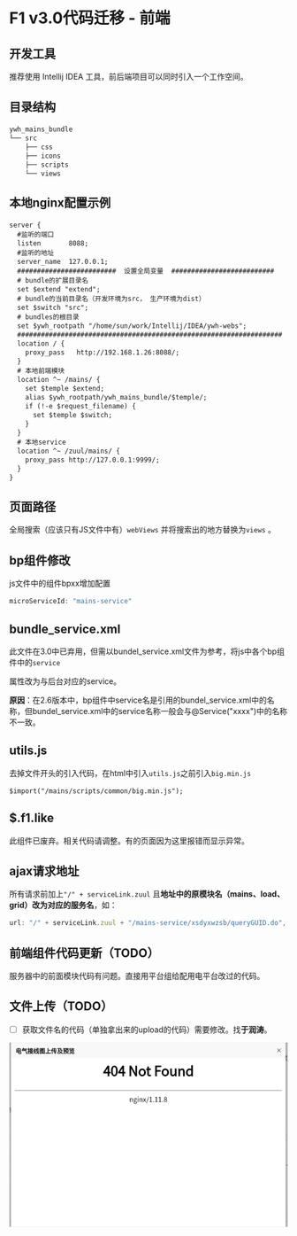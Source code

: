 # F1 v3.0代码迁移 - 前端

## 开发工具

推荐使用 Intellij IDEA 工具，前后端项目可以同时引入一个工作空间。

## 目录结构

```
ywh_mains_bundle
└── src
    ├── css
    ├── icons
    ├── scripts
    └── views
```



## 本地nginx配置示例

```nginx
server {
  #监听的端口
  listen       8088;
  #监听的地址
  server_name  127.0.0.1;
  #########################  设置全局变量  ##########################
  # bundle的扩展目录名
  set $extend "extend";
  # bundle的当前目录名（开发环境为src， 生产环境为dist）
  set $switch "src";
  # bundles的根目录
  set $ywh_rootpath "/home/sun/work/Intellij/IDEA/ywh-webs";
  ###################################################################
  location / {
    proxy_pass   http://192.168.1.26:8088/;
  }
  # 本地前端模块
  location ^~ /mains/ {
    set $temple $extend;
    alias $ywh_rootpath/ywh_mains_bundle/$temple/;
    if (!-e $request_filename) {
      set $temple $switch;
    }
  }
  # 本地service
  location ^~ /zuul/mains/ {
    proxy_pass http://127.0.0.1:9999/;
  }
}
```

## 页面路径

全局搜索（应该只有JS文件中有）`webViews` 并将搜索出的地方替换为`views` 。

## bp组件修改

js文件中的组件bpxx增加配置

```js
microServiceId: "mains-service"
```

## bundle_service.xml

此文件在3.0中已弃用，但需以bundel_service.xml文件为参考，将js中各个bp组件中的`service`

属性改为与后台对应的service。

**原因**：在2.6版本中，bp组件中service名是引用的bundel_service.xml中的名称，但bundel_service.xml中的service名称一般会与@Service("xxxx")中的名称不一致。

## utils.js

去掉文件开头的引入代码，在html中引入`utils.js`之前引入`big.min.js`

```
$import("/mains/scripts/common/big.min.js");
```

## $.f1.like

此组件已废弃。相关代码请调整。有的页面因为这里报错而显示异常。

## ajax请求地址

所有请求前加上`"/" + serviceLink.zuul` 且**地址中的原模块名（mains、load、grid）改为对应的服务名**，如：

```js
url: "/" + serviceLink.zuul + "/mains-service/xsdyxwzsb/queryGUID.do",
```

## 前端组件代码更新（TODO）

服务器中的前面模块代码有问题。直接用平台组给配用电平台改过的代码。

## 文件上传（TODO）

- [ ] 获取文件名的代码（单独拿出来的upload的代码）需要修改。找**于润涛**。

![电气接线图预览](https://raw.githubusercontent.com/igofind/notes/master/images/1510379993216.png)